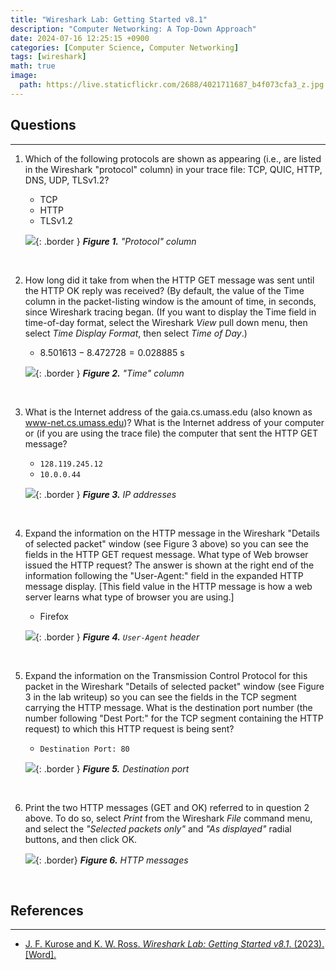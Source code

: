 ```yaml
---
title: "Wireshark Lab: Getting Started v8.1"
description: "Computer Networking: A Top-Down Approach"
date: 2024-07-16 12:25:15 +0900
categories: [Computer Science, Computer Networking]
tags: [wireshark]
math: true
image:
  path: https://live.staticflickr.com/2688/4021711687_b4f073cfa3_z.jpg
---
```


## Questions

---

1. Which of the following protocols are shown as appearing (i.e., are listed in the Wireshark "protocol" column) in your trace file: TCP, QUIC, HTTP, DNS, UDP, TLSv1.2?
   - TCP
   - HTTP
   - TLSv1.2

   ![](/posts/20240716/protocol.png){: .border }
   _**Figure 1.** "Protocol" column_

   <br>

2. How long did it take from when the HTTP GET message was sent until the HTTP OK reply was received? (By default, the value of the Time column in the packet-listing window is the amount of time, in seconds, since Wireshark tracing began. (If you want to display the Time field in time-of-day format, select the Wireshark _View_ pull down menu, then select _Time Display Format_, then select _Time of Day_.)
   - $8.501613 - 8.472728 = 0.028885 \ \mathrm{s}$

   ![](/posts/20240716/time.png){: .border }
   _**Figure 2.** "Time" column_

   <br>

3. What is the Internet address of the gaia.cs.umass.edu (also known as www-net.cs.umass.edu)? What is the Internet address of your computer or (if you are using the trace file) the computer that sent the HTTP GET message?
   - `128.119.245.12`
   - `10.0.0.44`

   ![](/posts/20240716/ip-addresses.png){: .border }
   _**Figure 3.** IP addresses_

   <br>

4. Expand the information on the HTTP message in the Wireshark "Details of selected packet" window (see Figure 3 above) so you can see the fields in the HTTP GET request message. What type of Web browser issued the HTTP request? The answer is shown at the right end of the information following the "User-Agent:" field in the expanded HTTP message display. [This field value in the HTTP message is how a web server learns what type of browser you are using.]
   - Firefox

   ![](/posts/20240716/user-agent.png){: .border }
   _**Figure 4.** `User-Agent` header_

   <br>

5. Expand the information on the Transmission Control Protocol for this packet in the Wireshark "Details of selected packet" window (see Figure 3 in the lab writeup) so you can see the fields in the TCP segment carrying the HTTP message. What is the destination port number (the number following "Dest Port:" for the TCP segment containing the HTTP request) to which this HTTP request is being sent?
   - `Destination Port: 80`

   ![](/posts/20240716/dst-port.png){: .border }
   _**Figure 5.** Destination port_

   <br>

6. Print the two HTTP messages (GET and OK) referred to in question 2 above. To do so, select _Print_ from the Wireshark _File_ command menu, and select the _"Selected packets only"_ and _"As displayed"_ radial buttons, and then click OK.

   ![](/posts/20240716/http-messages.png){: .border}
   _**Figure 6.** HTTP messages_

   <br>

## References

---

- [J. F. Kurose and K. W. Ross. _Wireshark Lab: Getting Started v8.1_. (2023). [Word].](https://www-net.cs.umass.edu/wireshark-labs/Wireshark_Intro_v8.1.docx)
